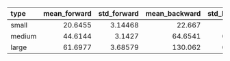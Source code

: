 | type   |   mean_forward |   std_forward |   mean_backward |   std_backward |
|:-------|---------------:|--------------:|----------------:|---------------:|
| small  |        20.6455 |       3.14468 |         22.667  |       1.12246  |
| medium |        44.6144 |       3.1427  |         64.6541 |       0.146383 |
| large  |        61.6977 |       3.68579 |        130.062  |       0.727482 |